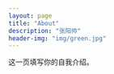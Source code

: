 ```yaml
---
layout: page
title: "About"
description: "张阳帅" 
header-img: "img/green.jpg"
---
```


这一页填写你的自我介绍。





